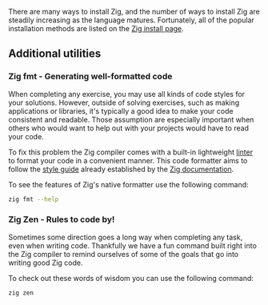 There are many ways to install Zig, and the number of ways to install Zig are steadily increasing as the language matures. Fortunately, all of the popular installation methods are listed on the [Zig install page][install-zig].

## Additional utilities

### Zig fmt - Generating well-formatted code

When completing any exercise, you may use all kinds of code styles for your solutions. However, outside of solving exercises, such as making applications or libraries, it's typically a good idea to make your code consistent and readable. Those assumption are especially important when others who would want to help out with your projects would have to read your code.

To fix this problem the Zig compiler comes with a built-in lightweight [linter][linters] to format your code in a convenient manner. This code formatter aims to follow the [style guide][style-guide] already established by the [Zig documentation][documentation].

To see the features of Zig's native formatter use the following command:

```bash
zig fmt --help
```

### Zig Zen - Rules to code by!

Sometimes some direction goes a long way when completing any task, even when writing code. Thankfully we have a fun command built right into the Zig compiler to remind ourselves of some of the goals that go into writing good Zig code.

To check out these words of wisdom you can use the following command:

```bash
zig zen
```

[documentation]: https://ziglang.org/documentation/master/
[install-zig]: https://ziglang.org/download/
[linters]: https://en.wikipedia.org/wiki/Lint_(software)
[style-guide]: https://ziglang.org/documentation/master/#Style-Guide
